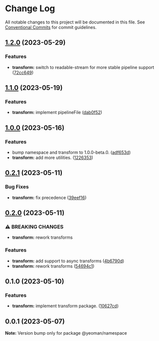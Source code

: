 # Change Log

All notable changes to this project will be documented in this file.
See [Conventional Commits](https://conventionalcommits.org) for commit guidelines.

## [1.2.0](https://github.com/yeoman/yeoman-api/compare/@yeoman/transform@1.1.0...@yeoman/transform@1.2.0) (2023-05-29)

### Features

- **transform:** switch to readable-stream for more stable pipeline support ([72cc649](https://github.com/yeoman/yeoman-api/commit/72cc649ecce2f18ba7024c37ec77d0f5f38385b4))

## [1.1.0](https://github.com/yeoman/yeoman-api/compare/@yeoman/transform@1.0.0...@yeoman/transform@1.1.0) (2023-05-19)

### Features

- **transform:** implement pipelineFile ([dab0f52](https://github.com/yeoman/yeoman-api/commit/dab0f52e2de61cf889c71e7ccccc3caf51a79e1f))

## [1.0.0](https://github.com/yeoman/yeoman-api/compare/@yeoman/transform@0.2.1...@yeoman/transform@1.0.0) (2023-05-16)

### Features

- bump namespace and transform to 1.0.0-beta.0. ([adf653d](https://github.com/yeoman/yeoman-api/commit/adf653d7b8a794c93565d66301ed0bd1c1556bc8))
- **transform:** add more utilities. ([1226353](https://github.com/yeoman/yeoman-api/commit/122635338d8d1401227ca14072fa12e060dab5af))

## [0.2.1](https://github.com/yeoman/yeoman-api/compare/@yeoman/transform@0.2.0...@yeoman/transform@0.2.1) (2023-05-11)

### Bug Fixes

- **transform:** fix precedence ([39eef16](https://github.com/yeoman/yeoman-api/commit/39eef1612df978e24110a0393dcfc8d98099a537))

## [0.2.0](https://github.com/yeoman/yeoman-api/compare/@yeoman/transform@0.1.0...@yeoman/transform@0.2.0) (2023-05-11)

### ⚠ BREAKING CHANGES

- **transform:** rework transforms

### Features

- **transform:** add support to async transforms ([4b6790d](https://github.com/yeoman/yeoman-api/commit/4b6790d9a5a3aef7607b40fe6670246b6d140a57))
- **transform:** rework transforms ([54694c1](https://github.com/yeoman/yeoman-api/commit/54694c161efd9fa1524f0dbb3b2cef0d6161466a))

## 0.1.0 (2023-05-10)

### Features

- **transform:** implement transform package. ([10627cd](https://github.com/yeoman/yeoman-api/commit/10627cd486d1f49570348c6a5e592d04803888d5))

## 0.0.1 (2023-05-07)

**Note:** Version bump only for package @yeoman/namespace
